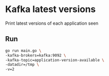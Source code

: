# Kafka latest versions

Print latest versions of each application seen

## Run

```bash
go run main.go \
-kafka-brokers=kafka:9092 \
-kafka-topic=application-version-available \
-datadir=/tmp \
-v=2
```
